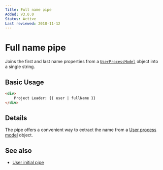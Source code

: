 ```yaml
---
Title: Full name pipe
Added: v3.0.0
Status: Active
Last reviewed: 2018-11-12
---
```


# Full name pipe

Joins the first and last name properties from a [`UserProcessModel`](../core/user-process.model.md) object into a single string.

## Basic Usage

<!-- {% raw %} -->

```HTML
<div>
    Project Leader: {{ user | fullName }}
</div>
```

<!-- {% endraw %} -->

## Details

The pipe offers a convenient way to extract the name from a [User process model](../core/user-process.model.md) object.

## See also

-   [User initial pipe](user-initial.pipe.md)
